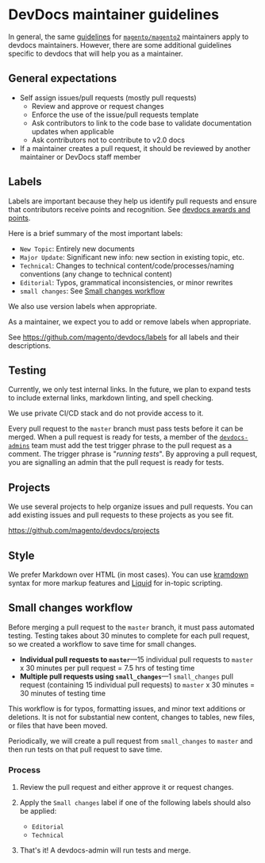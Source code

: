 # DevDocs maintainer guidelines

In general, the same [guidelines](https://devdocs.magento.com/guides/v2.3/contributor-guide/maintainers.html) for [`magento/magento2`](https://github.com/magento/magento2) maintainers apply to devdocs maintainers. However, there are some additional guidelines specific to devdocs that will help you as a maintainer.

## General expectations

- Self assign issues/pull requests (mostly pull requests)
  - Review and approve or request changes
  - Enforce the use of the issue/pull requests template
  - Ask contributors to link to the code base to validate documentation updates when applicable
  - Ask contributors not to contribute to v2.0 docs
- If a maintainer creates a pull request, it should be reviewed by another maintainer or DevDocs staff member

## Labels

Labels are important because they help us identify pull requests and ensure that contributors receive points and recognition. See [devdocs awards and points](https://devdocs.magento.com/guides/v2.3/contributor-guide/contributing.html#devdocs-awards-and-points).

Here is a brief summary of the most important labels:

- `New Topic`: Entirely new documents
- `Major Update`: Significant new info: new section in existing topic, etc.
- `Technical`: Changes to technical content/code/processes/naming conventions (any change to technical content)
- `Editorial`: Typos, grammatical inconsistencies, or minor rewrites
- `small changes`: See [Small changes workflow](#small-changes-workflow)

We also use version labels when appropriate.

As a maintainer, we expect you to add or remove labels when appropriate.

See https://github.com/magento/devdocs/labels for all labels and their descriptions.

## Testing

Currently, we only test internal links. In the future, we plan to expand tests to include external links, markdown linting, and spell checking.

We use private CI/CD stack and do not provide access to it.

Every pull request to the `master` branch must pass tests before it can be merged. When a pull request is ready for tests, a member of the [`devdocs-admins`](https://github.com/orgs/magento/teams/devdocs-admins) team must add the test trigger phrase to the pull request as a comment. The trigger phrase is "_running tests_". By approving a pull request, you are signalling an admin that the pull request is ready for tests.

## Projects

We use several projects to help organize issues and pull requests. You can add existing issues and pull requests to these projects as you see fit.

https://github.com/magento/devdocs/projects

## Style

We prefer Markdown over HTML (in most cases). You can use [kramdown](https://kramdown.gettalong.org/syntax.html) syntax for more markup features and [Liquid](https://jekyllrb.com/docs/liquid/) for in-topic scripting.

## Small changes workflow

Before merging a pull request to the `master` branch, it must pass automated testing. Testing takes about 30 minutes to complete for each pull request, so we created a workflow to save time for small changes.

- **Individual pull requests to `master`**—15 individual pull requests to `master` x 30 minutes per pull request = 7.5 hrs of testing time
- **Multiple pull requests using `small_changes`**—1 `small_changes` pull request (containing 15 individual pull requests) to `master` x 30 minutes = 30 minutes of testing time

This workflow is for typos, formatting issues, and minor text additions or deletions. It is not for substantial new content, changes to tables, new files, or files that have been moved.

Periodically, we will create a pull request from `small_changes` to `master` and then run tests on that pull request to save time.

### Process

1. Review the pull request and either approve it or request changes.
1. Apply the `Small changes` label if one of the following labels should also be applied:

   - `Editorial`
   - `Technical`

1. That's it! A devdocs-admin will run tests and merge.